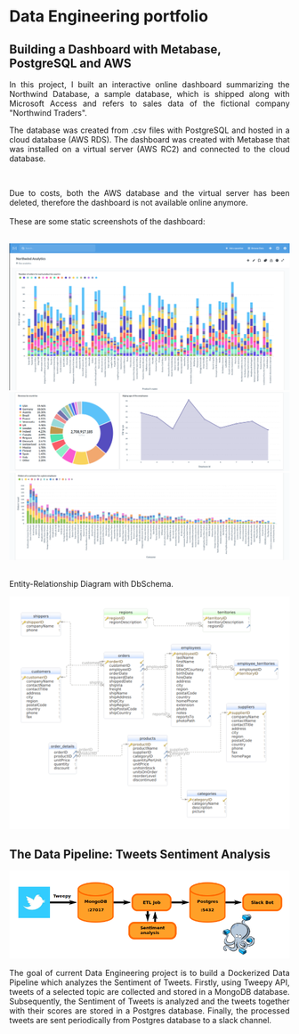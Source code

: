 # Data Engineering portfolio

## Building a Dashboard with Metabase, PostgreSQL and AWS 

<div align="justify">In this project, I built an interactive online dashboard summarizing the Northwind Database, a sample database, which is shipped along with Microsoft Access and refers to sales data of the fictional company "Northwind Traders".
 
The database was created from .csv files with PostgreSQL and hosted in a cloud database (AWS RDS). The dashboard was created with Metabase that was installed on a virtual server (AWS RC2) and connected to the cloud database.</div><br>

<div align="justify">Due to costs, both the AWS database and the virtual server has been deleted, therefore the dashboard is not available online anymore.</div><br> 

<div align="justify">These are some static screenshots of the dashboard:</div><br> 

<p align="center">
  <img src="https://github.com/elenamedea/data-engineering-portfolio/blob/main/Dashboard_project/northwind_1.png"/>
  <img src="https://github.com/elenamedea/data-engineering-portfolio/blob/main/Dashboard_project/northwind_2.png"/>
  <img src="https://github.com/elenamedea/data-engineering-portfolio/blob/main/Dashboard_project/northwind_3.png"/>
</p>

<br>
Entity-Relationship Diagram with DbSchema.  

<p align="center">
  <img src="https://github.com/elenamedea/data-engineering-portfolio/blob/main/Dashboard_project/er_diagram_northwind.png"/>
</p>



## The Data Pipeline: Tweets Sentiment Analysis

<p align="center">
  <img src="https://github.com/elenamedea/data-engineering-portfolio/blob/main/Data_pipeline_project/pipeline_workflow.png"/>
</p>


<div align="justify">The goal of current Data Engineering project is to build a Dockerized Data Pipeline which analyzes the Sentiment of Tweets. Firstly, using Tweepy API, tweets of a selected topic are collected and stored in a MongoDB database. Subsequently, the Sentiment of Tweets is analyzed and the tweets together with their scores are stored in a Postgres database. Finally, the processed tweets are sent periodically from Postgres database to a slack channel. </div><br>

